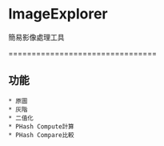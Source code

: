 ImageExplorer
================================

簡易影像處理工具

================================
## 功能
    * 原圖
    * 灰階
    * 二值化
    * PHash Compute計算
    * PHash Compare比較
